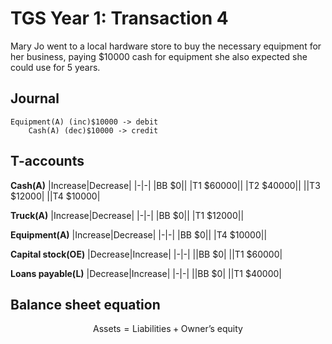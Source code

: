 
# TGS Year 1: Transaction 4

Mary Jo went to a local hardware store to buy the necessary equipment for her business, paying $10000 cash for equipment she also expected she could use for 5 years.

## Journal 
```
Equipment(A) (inc)$10000 -> debit
    Cash(A) (dec)$10000 -> credit
```

## T-accounts
**Cash(A)**
|Increase|Decrease|
|-|-|
|BB $0||
|T1 $60000||
|T2 $40000||
||T3 $12000|
||T4 $10000|

**Truck(A)**
|Increase|Decrease|
|-|-|
|BB $0||
|T1 $12000||

**Equipment(A)**
|Increase|Decrease|
|-|-|
|BB $0||
|T4 $10000||

**Capital stock(OE)**
|Decrease|Increase|
|-|-|
||BB $0|
||T1 $60000|

**Loans payable(L)**
|Decrease|Increase|
|-|-|
||BB $0|
||T1 $40000|

## Balance sheet equation
$$
\textrm{Assets} = \textrm{Liabilities}+\textrm{Owner's equity}
$$